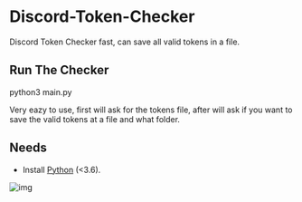 # Discord-Token-Checker
Discord Token Checker fast, can save all valid tokens in a file.
## Run The Checker
  python3 main.py
  
Very eazy to use, first will ask for the tokens file, after will ask if you want to save the valid tokens at a file and what folder.

## Needs
* Install [Python](https://www.python.org/downloads/) (<3.6).

![img](https://www.zupimages.net/up/21/04/dmnz.png)
